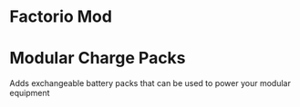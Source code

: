# Factorio Mod
# Modular Charge Packs
Adds exchangeable battery packs that can be used to power your modular equipment